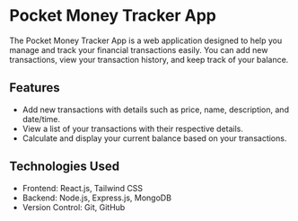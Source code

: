 
# Pocket Money Tracker App

The Pocket Money Tracker App is a web application designed to help you manage and track your financial transactions easily. You can add new transactions, view your transaction history, and keep track of your balance.

## Features

- Add new transactions with details such as price, name, description, and date/time.
- View a list of your transactions with their respective details.
- Calculate and display your current balance based on your transactions.

## Technologies Used

- Frontend: React.js, Tailwind CSS
- Backend: Node.js, Express.js, MongoDB
- Version Control: Git, GitHub

